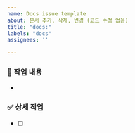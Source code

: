 ```yaml
---
name: Docs issue template
about: 문서 추가, 삭제, 변경 (코드 수정 없음)
title: "docs:"
labels: "docs"
assignees: ''

---
```


### 📌 작업 내용

-

### ✅ 상세 작업

- [ ] 